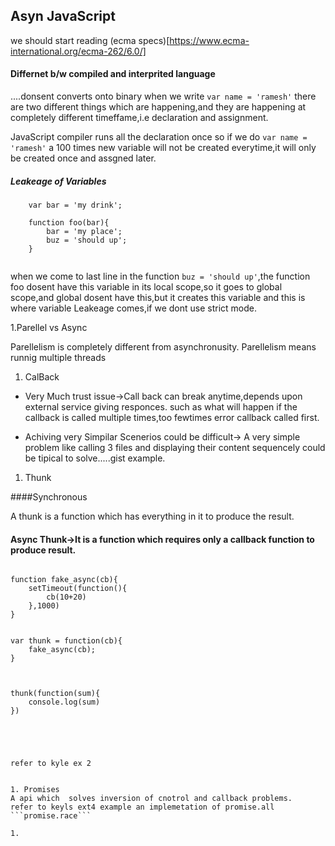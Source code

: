 ## Asyn JavaScript

we should start reading (ecma specs)[https://www.ecma-international.org/ecma-262/6.0/]


#### Differnet b/w compiled and interprited language
....donsent converts onto binary
when we write 
`var name = 'ramesh'` there are two different things which are happening,and they are happening at 
completely different timeffame,i.e declaration and assignment.


JavaScript compiler runs all the declaration once
so if we do `var name = 'ramesh'` a 100 times new variable will not be created everytime,it will only
be created once and assgned later.




##### Leakeage of Variables

```
    var bar = 'my drink';

    function foo(bar){
        bar = 'my place';
        buz = 'should up';
    }


```
 when we come to last line in the function `buz = 'should up'`,the  function foo  dosent have this variable in 
 its local scope,so it goes to global scope,and global dosent have this,but it creates this variable
 and this is where variable Leakeage comes,if we dont use strict mode.


1.Parellel vs Async

 Parellelism is completely different from asynchronusity.
 Parellelism means runnig multiple threads 
 
1. CalBack
* Very Much trust issue->Call back can break anytime,depends upon external service giving responces.
such as what will happen if the callback is called multiple times,too fewtimes error callback called first.


* Achiving very Simpilar Scenerios could be difficult->
A very simple problem like calling 3 files and displaying their content sequencely  could be 
tipical to solve.....gist example.



1. Thunk

####Synchronous

A thunk is a function which has everything in it to produce the result.


#### Async Thunk->It is a function which requires only a callback function to produce result.


```

function fake_async(cb){
    setTimeout(function(){
        cb(10+20)
    },1000)
}


var thunk = function(cb){
    fake_async(cb);
}



thunk(function(sum){
    console.log(sum)
})





refer to kyle ex 2


1. Promises
A api which  solves inversion of cnotrol and callback problems.
refer to keyls ext4 example an implemetation of promise.all
```promise.race```

1.













